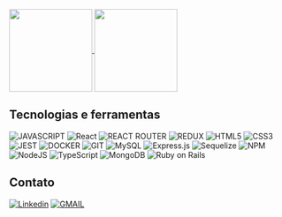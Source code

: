 <a href="https://github.com/robert1a7x/">
  <img height="150em" align="center" src="https://github-readme-stats.vercel.app/api?username=robert1a7x&show_icons=true&theme=dark" />
</a>
<a href="https://github.com/robert1a7x/">
  <img height="150em" align="center" src="https://github-readme-stats.vercel.app/api/top-langs/?username=robert1a7x&layout=compact&theme=dark" />
</a>

## Tecnologias e ferramentas
![JAVASCRIPT](https://img.shields.io/badge/JavaScript-323330?style=for-the-badge&logo=javascript&logoColor=F7DF1E) ![React](https://img.shields.io/badge/React-20232A?style=for-the-badge&logo=react&z) ![REACT ROUTER](https://img.shields.io/badge/React_Router-CA4245?style=for-the-badge&logo=react-router&logoColor=white) ![REDUX](https://img.shields.io/badge/Redux-593D88?style=for-the-badge&logo=redux&logoColor=white) ![HTML5](https://img.shields.io/badge/HTML5-E34F26?style=for-the-badge&logo=html5&logoColor=white) ![CSS3](https://img.shields.io/badge/CSS3-1572B6?style=for-the-badge&logo=css3&logoColor=white) ![JEST](https://img.shields.io/badge/Jest-C21325?style=for-the-badge&logo=jest&logoColor=white) ![DOCKER](https://img.shields.io/badge/Docker-2CA5E0?style=for-the-badge&logo=docker&logoColor=white) ![GIT](https://img.shields.io/badge/Git-F05032?style=for-the-badge&logo=git&logoColor=white)      ![MySQL](https://img.shields.io/badge/mysql-%2300f.svg?style=for-the-badge&logo=mysql&logoColor=white) ![Express.js](https://img.shields.io/badge/express.js-%23404d59.svg?style=for-the-badge&logo=express&logoColor=%2361DAFB) ![Sequelize](https://img.shields.io/badge/Sequelize-52B0E7?style=for-the-badge&logo=Sequelize&logoColor=white) ![NPM](https://img.shields.io/badge/NPM-%23000000.svg?style=for-the-badge&logo=npm&logoColor=white) ![NodeJS](https://img.shields.io/badge/node.js-6DA55F?style=for-the-badge&logo=node.js&logoColor=white) ![TypeScript](https://img.shields.io/badge/typescript-%23007ACC.svg?style=for-the-badge&logo=typescript&logoColor=white) ![MongoDB](https://img.shields.io/badge/MongoDB-%234ea94b.svg?style=for-the-badge&logo=mongodb&logoColor=white) ![Ruby on Rails](https://img.shields.io/badge/Ruby_on_Rails-CC0000?style=for-the-badge&logo=ruby-on-rails&logoColor=white)
## Contato
[![Linkedin](https://camo.githubusercontent.com/71924561236b297d0d9586b0a306d77c776e9e7a53a129550007091281cd636e/68747470733a2f2f696d672e736869656c64732e696f2f62616467652f2d4c696e6b6564496e2d3030373742353f7374796c653d666f722d7468652d6261646765266c6f676f3d4c696e6b6564696e266c6f676f436f6c6f723d7768697465)](https://www.linkedin.com/in/robertnascimento/) [![GMAIL](https://img.shields.io/badge/Gmail-D14836?style=for-the-badge&logo=gmail&logoColor=white)](mailto:robert1a7x@gmail.com)
